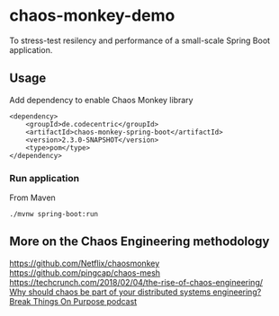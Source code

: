 # chaos-monkey-demo

To stress-test resilency and performance of a small-scale Spring Boot application.

## Usage

Add dependency to enable Chaos Monkey library

```
<dependency> 
    <groupId>de.codecentric</groupId>
    <artifactId>chaos-monkey-spring-boot</artifactId>
    <version>2.3.0-SNAPSHOT</version>
    <type>pom</type>
</dependency>
```

### Run application

From Maven 
```
./mvnw spring-boot:run
```

## More on the Chaos Engineering methodology

https://github.com/Netflix/chaosmonkey
</br>
https://github.com/pingcap/chaos-mesh
</br>
https://techcrunch.com/2018/02/04/the-rise-of-chaos-engineering/
</br>
[Why should chaos be part of your distributed systems engineering?](https://medium.com/@bbideep/why-should-chaos-be-part-of-your-distributed-systems-engineering-5bcb21497660)
</br>
[Break Things On Purpose podcast](https://podcasts.apple.com/us/podcast/break-things-on-purpose/id1460542551 )

